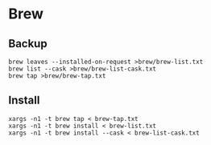 # Brew

## Backup

```shell
brew leaves --installed-on-request >brew/brew-list.txt
brew list --cask >brew/brew-list-cask.txt
brew tap >brew/brew-tap.txt
```

## Install

```shell
xargs -n1 -t brew tap < brew-tap.txt
xargs -n1 -t brew install < brew-list.txt
xargs -n1 -t brew install --cask < brew-list-cask.txt
```